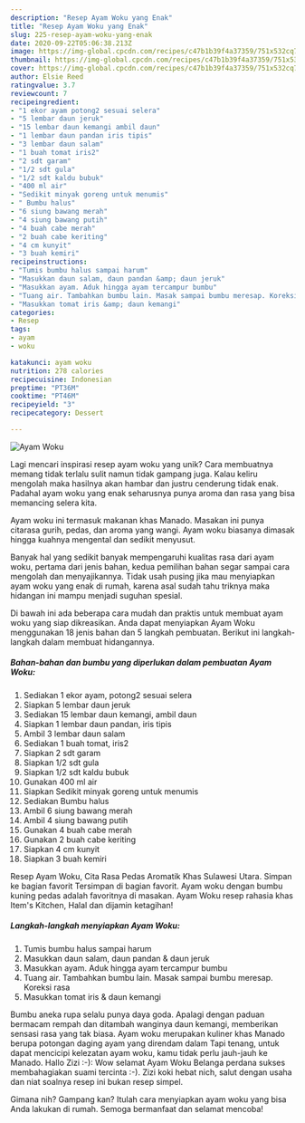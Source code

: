 ```yaml
---
description: "Resep Ayam Woku yang Enak"
title: "Resep Ayam Woku yang Enak"
slug: 225-resep-ayam-woku-yang-enak
date: 2020-09-22T05:06:38.213Z
image: https://img-global.cpcdn.com/recipes/c47b1b39f4a37359/751x532cq70/ayam-woku-foto-resep-utama.jpg
thumbnail: https://img-global.cpcdn.com/recipes/c47b1b39f4a37359/751x532cq70/ayam-woku-foto-resep-utama.jpg
cover: https://img-global.cpcdn.com/recipes/c47b1b39f4a37359/751x532cq70/ayam-woku-foto-resep-utama.jpg
author: Elsie Reed
ratingvalue: 3.7
reviewcount: 7
recipeingredient:
- "1 ekor ayam potong2 sesuai selera"
- "5 lembar daun jeruk"
- "15 lembar daun kemangi ambil daun"
- "1 lembar daun pandan iris tipis"
- "3 lembar daun salam"
- "1 buah tomat iris2"
- "2 sdt garam"
- "1/2 sdt gula"
- "1/2 sdt kaldu bubuk"
- "400 ml air"
- "Sedikit minyak goreng untuk menumis"
- " Bumbu halus"
- "6 siung bawang merah"
- "4 siung bawang putih"
- "4 buah cabe merah"
- "2 buah cabe keriting"
- "4 cm kunyit"
- "3 buah kemiri"
recipeinstructions:
- "Tumis bumbu halus sampai harum"
- "Masukkan daun salam, daun pandan &amp; daun jeruk"
- "Masukkan ayam. Aduk hingga ayam tercampur bumbu"
- "Tuang air. Tambahkan bumbu lain. Masak sampai bumbu meresap. Koreksi rasa"
- "Masukkan tomat iris &amp; daun kemangi"
categories:
- Resep
tags:
- ayam
- woku

katakunci: ayam woku 
nutrition: 278 calories
recipecuisine: Indonesian
preptime: "PT36M"
cooktime: "PT46M"
recipeyield: "3"
recipecategory: Dessert

---
```



![Ayam Woku](https://img-global.cpcdn.com/recipes/c47b1b39f4a37359/751x532cq70/ayam-woku-foto-resep-utama.jpg)

Lagi mencari inspirasi resep ayam woku yang unik? Cara membuatnya memang tidak terlalu sulit namun tidak gampang juga. Kalau keliru mengolah maka hasilnya akan hambar dan justru cenderung tidak enak. Padahal ayam woku yang enak seharusnya punya aroma dan rasa yang bisa memancing selera kita.

Ayam woku ini termasuk makanan khas Manado. Masakan ini punya citarasa gurih, pedas, dan aroma yang wangi. Ayam woku biasanya dimasak hingga kuahnya mengental dan sedikit menyusut.

Banyak hal yang sedikit banyak mempengaruhi kualitas rasa dari ayam woku, pertama dari jenis bahan, kedua pemilihan bahan segar sampai cara mengolah dan menyajikannya. Tidak usah pusing jika mau menyiapkan ayam woku yang enak di rumah, karena asal sudah tahu triknya maka hidangan ini mampu menjadi suguhan spesial.


Di bawah ini ada beberapa cara mudah dan praktis untuk membuat ayam woku yang siap dikreasikan. Anda dapat menyiapkan Ayam Woku menggunakan 18 jenis bahan dan 5 langkah pembuatan. Berikut ini langkah-langkah dalam membuat hidangannya.

<!--inarticleads1-->

##### Bahan-bahan dan bumbu yang diperlukan dalam pembuatan Ayam Woku:

1. Sediakan 1 ekor ayam, potong2 sesuai selera
1. Siapkan 5 lembar daun jeruk
1. Sediakan 15 lembar daun kemangi, ambil daun
1. Siapkan 1 lembar daun pandan, iris tipis
1. Ambil 3 lembar daun salam
1. Sediakan 1 buah tomat, iris2
1. Siapkan 2 sdt garam
1. Siapkan 1/2 sdt gula
1. Siapkan 1/2 sdt kaldu bubuk
1. Gunakan 400 ml air
1. Siapkan Sedikit minyak goreng untuk menumis
1. Sediakan  Bumbu halus
1. Ambil 6 siung bawang merah
1. Ambil 4 siung bawang putih
1. Gunakan 4 buah cabe merah
1. Gunakan 2 buah cabe keriting
1. Siapkan 4 cm kunyit
1. Siapkan 3 buah kemiri


Resep Ayam Woku, Cita Rasa Pedas Aromatik Khas Sulawesi Utara. Simpan ke bagian favorit Tersimpan di bagian favorit. Ayam woku dengan bumbu kuning pedas adalah favoritnya di masakan. Ayam Woku resep rahasia khas Item&#39;s Kitchen, Halal dan dijamin ketagihan! 

<!--inarticleads2-->

##### Langkah-langkah menyiapkan Ayam Woku:

1. Tumis bumbu halus sampai harum
1. Masukkan daun salam, daun pandan &amp; daun jeruk
1. Masukkan ayam. Aduk hingga ayam tercampur bumbu
1. Tuang air. Tambahkan bumbu lain. Masak sampai bumbu meresap. Koreksi rasa
1. Masukkan tomat iris &amp; daun kemangi


Bumbu aneka rupa selalu punya daya goda. Apalagi dengan paduan bermacam rempah dan ditambah wanginya daun kemangi, memberikan sensasi rasa yang tak biasa. Ayam woku merupakan kuliner khas Manado berupa potongan daging ayam yang direndam dalam Tapi tenang, untuk dapat mencicipi kelezatan ayam woku, kamu tidak perlu jauh-jauh ke Manado. Hallo Zizi :-): Wow selamat Ayam Woku Belanga perdana sukses membahagiakan suami tercinta :-). Zizi koki hebat nich, salut dengan usaha dan niat soalnya resep ini bukan resep simpel. 

Gimana nih? Gampang kan? Itulah cara menyiapkan ayam woku yang bisa Anda lakukan di rumah. Semoga bermanfaat dan selamat mencoba!
